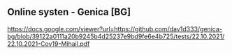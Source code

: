 ## Online systen - Genica [BG]

https://docs.google.com/viewer?url=https://github.com/dav1d333/genica-bg/blob/39122a0111a20b9245b4d25237e9bd9fe6e4b725/tests/22.10.2021/22.10.2021-Cov19-Mihail.pdf
